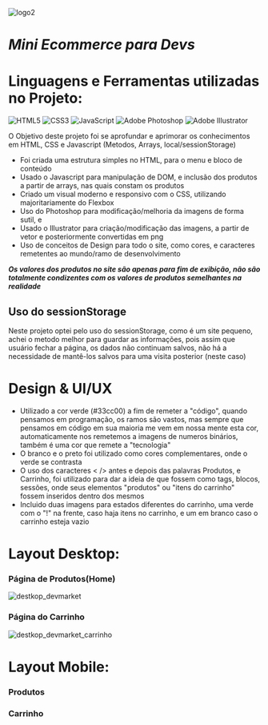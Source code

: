 
![logo2](https://user-images.githubusercontent.com/104237978/222282022-69189aaf-124f-4080-8361-c4a3264a5f3a.png)

# *Mini Ecommerce para Devs*

# Linguagens e Ferramentas utilizadas no Projeto:

![HTML5](https://img.shields.io/badge/html5-%23E34F26.svg?style=for-the-badge&logo=html5&logoColor=white)
![CSS3](https://img.shields.io/badge/css3-%231572B6.svg?style=for-the-badge&logo=css3&logoColor=white)
![JavaScript](https://img.shields.io/badge/javascript-%23323330.svg?style=for-the-badge&logo=javascript&logoColor=%23F7DF1E)
![Adobe Photoshop](https://img.shields.io/badge/adobe%20photoshop-%2331A8FF.svg?style=for-the-badge&logo=adobe%20photoshop&logoColor=white)
![Adobe Illustrator](https://img.shields.io/badge/adobe%20illustrator-%23FF9A00.svg?style=for-the-badge&logo=adobe%20illustrator&logoColor=white)

O Objetivo deste projeto foi se aprofundar e aprimorar os conhecimentos em HTML, CSS e Javascript (Metodos, Arrays, local/sessionStorage)

- Foi criada uma estrutura simples no HTML, para o menu e bloco de conteúdo
- Usado o Javascript para manipulação de DOM, e inclusão dos produtos a partir de arrays, nas quais constam os produtos
- Criado um visual moderno e responsivo com o CSS, utilizando majoritariamente do Flexbox
- Uso do Photoshop para modificação/melhoria da imagens de forma sutil, e 
- Usado o Illustrator para criação/modificação das imagens, a partir de vetor e posteriormente convertidas em png
- Uso de conceitos de Design para todo o site, como cores, e caracteres remetentes ao mundo/ramo de desenvolvimento

***Os valores dos produtos no site são apenas para fim de exibição, não são totalmente condizentes com os valores de produtos semelhantes na realidade***

## Uso do sessionStorage

Neste projeto optei pelo uso do sessionStorage, como é um site pequeno, achei o metodo melhor para guardar as informações, pois assim que usuário fechar a página, os dados não continuam salvos, não há a necessidade de mantê-los salvos para uma visita posterior (neste caso)

# Design & UI/UX

- Utilizado a cor verde (#33cc00) a fim de remeter a "código", quando pensamos em programação, os ramos são vastos, mas sempre que pensamos em código em sua maioria me vem em nossa mente esta cor, automaticamente nos remetemos a imagens de numeros binários, também é uma cor que remete a "tecnologia"
- O branco e o preto foi utilizado como cores complementares, onde o verde se contrasta
- O uso dos caracteres < /> antes e depois das palavras Produtos, e Carrinho, foi utilizado para dar a ideia de que fossem como tags, blocos, sessões, onde seus elementos "produtos" ou "itens do carrinho" fossem inseridos dentro dos mesmos
- Incluido duas imagens para estados diferentes do carrinho, uma verde com o "!" na frente, caso haja itens no carrinho, e um em branco caso o carrinho esteja vazio

# Layout Desktop:

### Página de Produtos(Home)
![destkop_devmarket](https://user-images.githubusercontent.com/104237978/222281254-5a80713b-8f44-42b0-8bda-9a9c4c4620e5.jpg)


### Página do Carrinho
![destkop_devmarket_carrinho](https://user-images.githubusercontent.com/104237978/222281281-9b3be235-23ee-4265-8335-bc6654578724.jpg)

# Layout Mobile:

### Produtos


### Carrinho
